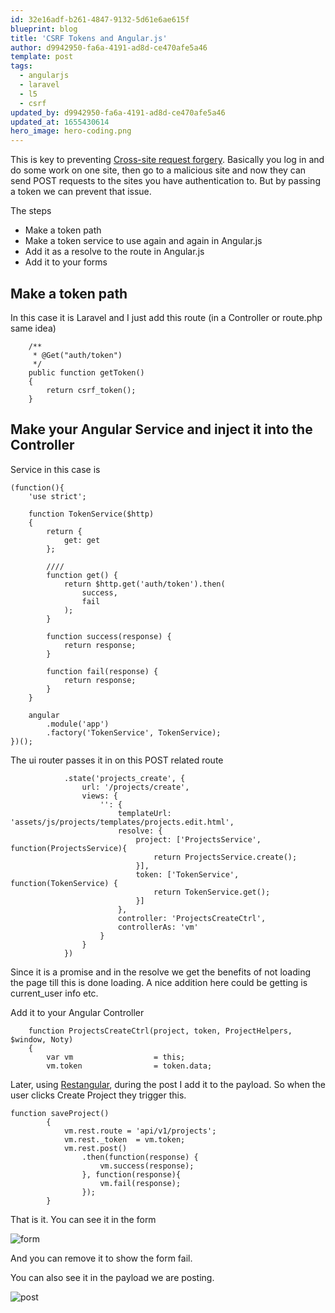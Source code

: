```yaml
---
id: 32e16adf-b261-4847-9132-5d61e6ae615f
blueprint: blog
title: 'CSRF Tokens and Angular.js'
author: d9942950-fa6a-4191-ad8d-ce470afe5a46
template: post
tags:
  - angularjs
  - laravel
  - l5
  - csrf
updated_by: d9942950-fa6a-4191-ad8d-ce470afe5a46
updated_at: 1655430614
hero_image: hero-coding.png
---
```

This is key to preventing [Cross-site request forgery](http://en.wikipedia.org/wiki/Cross-site_request_forgery). Basically you log in and do some work on one site, then go to a malicious site and now they can send POST requests to the sites you have authentication to. But by passing a token we can prevent that issue.

The steps

  * Make a token path
  * Make a token service to use again and again in Angular.js
  * Add it as a resolve to the route in Angular.js
  * Add it to your forms
 

## Make a token path

In this case it is Laravel and I just add this route (in a Controller or route.php same idea)

~~~
    /**
     * @Get("auth/token")
     */
    public function getToken()
    {
        return csrf_token();
    }
~~~

## Make your Angular Service and inject it into the Controller

Service in this case is 

~~~
(function(){
    'use strict';

    function TokenService($http)
    {
        return {
            get: get
        };

        ////
        function get() {
            return $http.get('auth/token').then(
                success,
                fail
            );
        }

        function success(response) {
            return response;
        }

        function fail(response) {
            return response;
        }
    }

    angular
        .module('app')
        .factory('TokenService', TokenService);
})();
~~~

The ui router passes it in on this POST related route

~~~
            .state('projects_create', {
                url: '/projects/create',
                views: {
                    '': {
                        templateUrl: 'assets/js/projects/templates/projects.edit.html',
                        resolve: {
                            project: ['ProjectsService', function(ProjectsService){
                                return ProjectsService.create();
                            }],
                            token: ['TokenService', function(TokenService) {
                                return TokenService.get();
                            }]
                        },
                        controller: 'ProjectsCreateCtrl',
                        controllerAs: 'vm'
                    }
                }
            })
~~~

Since it is a promise and in the resolve we get the benefits of not loading the page till this is done loading. A nice addition here could be getting is current_user info etc.

Add it to your Angular Controller

~~~
    function ProjectsCreateCtrl(project, token, ProjectHelpers, $window, Noty)
    {
        var vm                  = this;
        vm.token                = token.data;
~~~

Later, using [Restangular](https://github.com/mgonto/restangular), during the post I add it to the payload. So when the user clicks Create Project they trigger this.

~~~
function saveProject()
        {
            vm.rest.route = 'api/v1/projects';
            vm.rest._token  = vm.token;
            vm.rest.post()
                .then(function(response) {
                    vm.success(response);
                }, function(response){
                    vm.fail(response);
                });
        }
~~~ 

That is it. You can see it in the form

![form](https://dl.dropboxusercontent.com/s/hilfee68v8acyx7/intheform.png?dl=0)

And you can remove it to show the form fail.

You can also see it in the payload we are posting.

![post](https://dl.dropboxusercontent.com/s/4vy90lut4l12o55/Screenshot%202014-10-15%2014.38.35.png?dl=0)
